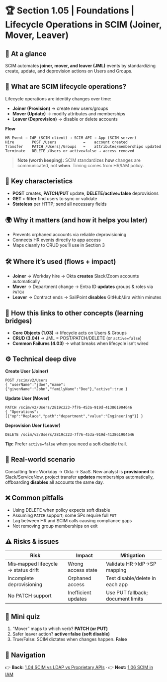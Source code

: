 # 🏆 Section 1.05 | Foundations | **Lifecycle Operations in SCIM (Joiner, Mover, Leaver)**

## 📌 At a glance
SCIM automates **joiner, mover, and leaver (JML)** events by standardizing create, update, and deprovision actions on Users and Groups.

## 📖 What are SCIM lifecycle operations?
Lifecycle operations are identity changes over time:
- **Joiner (Provision)** → create new users/groups
- **Mover (Update)** → modify attributes and memberships
- **Leaver (Deprovision)** → disable or delete accounts

**Flow**
```
HR Event → IdP (SCIM client) → SCIM API → App (SCIM server)
Hire        POST /Users            →    account created
Transfer    PATCH /Users|/Groups   →    attributes/memberships updated
Terminate   DELETE /Users or active=false → access removed
```

> **Note (worth keeping):** SCIM standardizes **how** changes are communicated, not **when**. Timing comes from HR/IAM policy.

## 🔑 Key characteristics
- **POST** creates, **PATCH/PUT** update, **DELETE/active=false** deprovisions
- **GET + filter** find users to sync or validate
- **Stateless** per HTTP; send all necessary fields

## 🌍 Why it matters (and how it helps you later)
- Prevents orphaned accounts via reliable deprovisioning
- Connects HR events directly to app access
- Maps cleanly to CRUD you’ll use in Section 3

## 🛠️ Where it’s used (flows + impact)
- **Joiner** → Workday hire → Okta **creates** Slack/Zoom accounts automatically
- **Mover** → Department change → Entra ID **updates** groups & roles via `PATCH`
- **Leaver** → Contract ends → SailPoint **disables** GitHub/Jira within minutes

## 🔗 How this links to other concepts (learning bridges)
- **Core Objects (1.03)** → lifecycle acts on Users & Groups
- **CRUD (3.04)** → JML = POST/PATCH/DELETE (or `active=false`)
- **Common Failures (4.03)** → what breaks when lifecycle isn’t wired

## ⚙️ Technical deep dive
**Create User (Joiner)**
```http
POST /scim/v2/Users
{ "userName":"jdoe","name":{"givenName":"John","familyName":"Doe"},"active":true }
```
**Update User (Mover)**
```http
PATCH /scim/v2/Users/2819c223-7f76-453a-919d-413861904646
{ "Operations":[{"op":"Replace","path":"department","value":"Engineering"}] }
```
**Deprovision User (Leaver)**
```http
DELETE /scim/v2/Users/2819c223-7f76-453a-919d-413861904646
```
**Tip:** Prefer `active=false` when you need a soft‑disable trail.

## 🏢 Real‑world scenario
Consulting firm: Workday → Okta → SaaS. New analyst is **provisioned** to Slack/ServiceNow, project transfer **updates** memberships automatically, offboarding **disables** all accounts the same day.

## ❌ Common pitfalls
- Using DELETE when policy expects soft disable
- Assuming `PATCH` support; some SPs require full `PUT`
- Lag between HR and SCIM calls causing compliance gaps
- Not removing group memberships on exit

## ⚠️ Risks & issues
| Risk | Impact | Mitigation |
|---|---|---|
| Mis‑mapped lifecycle → status drift | Wrong access state | Validate HR→IdP→SP mapping |
| Incomplete deprovisioning | Orphaned access | Test disable/delete in each app |
| No PATCH support | Inefficient updates | Use PUT fallback; document limits |

## 📝 Mini quiz
1) “Mover” maps to which verb? **PATCH (or PUT)**  
2) Safer leaver action? **active=false (soft disable)**  
3) True/False: SCIM dictates when changes happen. **False**

## 🔗 Navigation
👉 **Back:** [1.04 SCIM vs LDAP vs Proprietary APIs](./1.04-scim-vs-ldap.md) · 👉 **Next:** [1.06 SCIM in IAM](./1.06-scim-in-iam.md)
